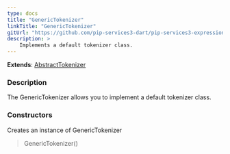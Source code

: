 ```yaml
---
type: docs
title: "GenericTokenizer"
linkTitle: "GenericTokenizer"
gitUrl: "https://github.com/pip-services3-dart/pip-services3-expressions-dart"
description: > 
    Implements a default tokenizer class.
---
```


**Extends**: [AbstractTokenizer](../../abstract_tokenizer)

### Description

The GenericTokenizer allows you to implement a default tokenizer class.  

### Constructors
Creates an instance of GenericTokenizer

> GenericTokenizer()
